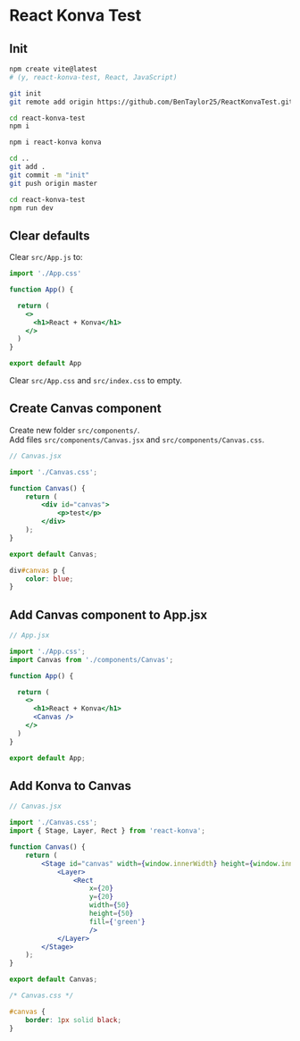 # React Konva Test

## Init

```bash
npm create vite@latest
# (y, react-konva-test, React, JavaScript)

git init
git remote add origin https://github.com/BenTaylor25/ReactKonvaTest.git

cd react-konva-test
npm i

npm i react-konva konva

cd ..
git add .
git commit -m "init"
git push origin master

cd react-konva-test
npm run dev
```

## Clear defaults

Clear `src/App.js` to:
```jsx
import './App.css'

function App() {

  return (
    <>
      <h1>React + Konva</h1>
    </>
  )
}

export default App
```

Clear `src/App.css` and `src/index.css` to empty.


## Create Canvas component

Create new folder `src/components/`.  
Add files `src/components/Canvas.jsx` and `src/components/Canvas.css`.

```jsx
// Canvas.jsx

import './Canvas.css';

function Canvas() {
    return (
        <div id="canvas">
            <p>test</p>
        </div>
    );
}

export default Canvas;
```

```css
div#canvas p {
    color: blue;
}
```


## Add Canvas component to App.jsx

```jsx
// App.jsx

import './App.css';
import Canvas from './components/Canvas';

function App() {

  return (
    <>
      <h1>React + Konva</h1>
      <Canvas />
    </>
  )
}

export default App;
```


## Add Konva to Canvas

```jsx
// Canvas.jsx

import './Canvas.css';
import { Stage, Layer, Rect } from 'react-konva';

function Canvas() {
    return (
        <Stage id="canvas" width={window.innerWidth} height={window.innerHeight}>
            <Layer>
                <Rect
                    x={20}
                    y={20}
                    width={50}
                    height={50}
                    fill={'green'}
                    />
            </Layer>
        </Stage>
    );
}

export default Canvas;
```

```css
/* Canvas.css */

#canvas {
    border: 1px solid black;
}
```
